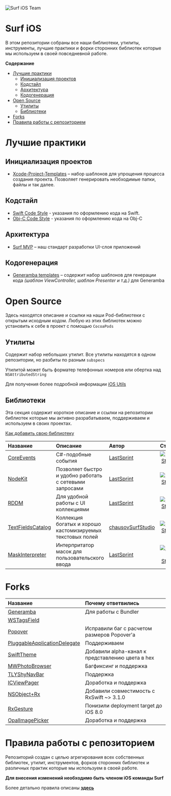 
![Surf iOS Team](https://raw.githubusercontent.com/surfstudio/iOS_Dev/master/img/ios_github.png)

# Surf iOS

В этом репозитории собраны все наши библиотеки, утилиты, инструменты, лучшие практики и форки сторонних библиотек которые мы используем в своей повседневной работе.

**Содержание**
- [Лучшие практики](#Лучшие-практики)
  - [Инициализация проектов](#Инициализация-проектов)
  - [Кодстайл](#Кодстайл)
  - [Архитектура](#Архитектура)
  - [Кодогенерация](#Кодогенерация)
- [Open Source](#open-source)
  - [Утилиты](#Утилиты)
  - [Библиотеки](#Библиотеки)
- [Forks](#forks)
- [Правила работы с репозиторием](#Правила-работы-с-репозиторием)

# Лучшие практики

## Инициализация проектов

- [Xcode-Project-Templates](https://github.com/surfstudio/Xcode-Project-Templates) – набор шаблонов для упрощения процесса создания проекта. Позволяет генерировать необходимые папки, файлы и так далее.

## Кодстайл

- [Swift Code Style](https://github.com/surfstudio/SwiftCodestyle) - указания по оформлению кода на Swift.
- [Obj-C Code Style](https://github.com/surfstudio/objective-c-style-guide) - указания по оформлению кода на Obj-C

## Архитектура

- [Surf MVP](Surf_MVP.md) – наш стандарт разработки UI-слоя приложений

## Кодогенерация

- [Generamba templates](https://github.com/surfstudio/generamba-templates) – содержит набор шаблонов для генерации кода _(шаблон ViewController, шаблон Presenter и т.д.)_ для Generamba

# Open Source

Здесь находятся описание и ссылки на наши Pod-библиотеки с открытым исходным кодом. 
Любую из этих библиотек можно установить к себе в проект с помощью `CocoaPods`

## Утилиты

Содержит набор небольших утилит. 
Все утилиты находятся в одном репозитории, но разбиты по разным `subspecs`

Утилитой может быть форматер телефонных номеров или обертка над `NSAttributedString`

Для получения более подробной информации [iOS Utils](https://github.com/surfstudio/iOS-Utils)

## Библиотеки

Эта секция содержит короткое описание и ссылки на репозитории библиотек которые мы активно разрабатываем, поддерживаем и используем в своих проектах. 

[Как добавить свою библиотеку](https://github.com/surfstudio/Surf-iOS-Developers/blob/master/ADD_NEW_LIB_TUTORIAL.md)

| Название | Описание | Автор | Статус |
| :--- | :--- | :--- | :---: |
| [CoreEvents](https://github.com/surfstudio/CoreEvents) | C#-подобные события | [LastSprint](https://github.com/LastSprint) | [![Build Status](https://travis-ci.org/surfstudio/CoreNetKit.svg?branch=master)](https://travis-ci.org/surfstudio/CoreEvents)
| [NodeKit](https://github.com/surfstudio/NodeKit) | Позволяет быстро и удобно работать с сетевыми запросами | [LastSprint](https://github.com/LastSprint) | [![Build Status](https://travis-ci.org/surfstudio/NodeKit.svg?branch=master)](https://travis-ci.org/surfstudio/NodeKit)
| [RDDM](https://github.com/surfstudio/ReactiveDataDisplayManager) | Для удобной работы с UI коллекциями | [LastSprint](https://github.com/LastSprint) | [![Build Status](https://travis-ci.org/surfstudio/ReactiveDataDisplayManager.svg?branch=master&style=flat)](https://travis-ci.org/surfstudio/ReactiveDataDisplayManager)
| [TextFieldsCatalog](https://github.com/chausovSurfStudio/TextFieldsCatalog) | Коллекция богатых и хорошо кастомизируемых текстовых полей | [chausovSurfStudio](https://github.com/chausovSurfStudio) | [![Build Status](https://travis-ci.org/chausovSurfStudio/TextFieldsCatalog.svg?branch=master&style=flat)](https://travis-ci.org/chausovSurfStudio/TextFieldsCatalog)
| [MaskInterpreter](https://github.com/surfstudio/MaskInterpreter) | Интерпритатор масок для пользовательского ввода | [LastSprint](https://github.com/LastSprint) | [![Actions Status](https://github.com/LastSprint/MaskInterpreter/workflows/CI/badge.svg)](https://github.com/LastSprint/MaskInterpreter/actions)

# Forks
| Название | Почему ответвились |
| :--- | :---- |
| [Generamba](github.com/surfstudio/Generamba) | Для работы с Bundler
| [WSTagsField](https://github.com/surfstudio/WSTagsField) |
| [Popover](https://github.com/surfstudio/Popover) | Исправили баг с расчетом размеров Popover'а
| [PluggableApplicationDelegate](https://github.com/surfstudio/PluggableApplicationDelegate)| Поддерживаем |
| [SwiftTheme](https://github.com/surfstudio/SwiftTheme)| Добавили alpha-канал к представлению цвета в hex |
| [MWPhotoBrowser](https://github.com/surfstudio/MWPhotoBrowser)| Багфиксинг и поддержка
| [TLYShyNavBar](https://github.com/surfstudio/TLYShyNavBar) | Поддержка
| [ICViewPager](https://github.com/surfstudio/ICViewPager) | Доработка и поддержка
| [NSObject+Rx](https://github.com/surfstudio/NSObject-Rx) | Добавили совместимость с RxSwift ~> 3.1.0
| [RxGesture](https://github.com/surfstudio/RxGesture) | Понизили deployment target до iOS 8.0
| [OpalImagePicker](https://github.com/surfstudio/OpalImagePicker) | Доработка и поддержка

# Правила работы с репозиторием

Репозиторий создан с целью агрегирования всех собственных библиотек, утилит, инструментов, форков сторонних библиотек и различных практик которые мы используем в своей работе. 

**Для внесения изменений необходимо быть членом iOS команды Surf**

Более детально правила описаны [**здесь**](https://github.com/surfstudio/iOS_Devs/blob/master/CONTRIBUTING.md)
